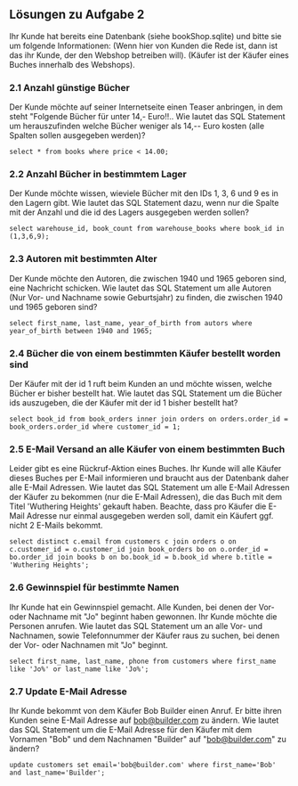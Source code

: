## Lösungen zu Aufgabe 2

Ihr Kunde hat bereits eine Datenbank (siehe bookShop.sqlite) und bitte sie um folgende Informationen:
(Wenn hier von Kunden die Rede ist, dann ist das ihr Kunde, der den Webshop betreiben will).
(Käufer ist der Käufer eines Buches innerhalb des Webshops).

### 2.1 Anzahl günstige Bücher
Der Kunde möchte auf seiner Internetseite einen Teaser anbringen, in dem steht "Folgende Bücher für unter 14,- Euro!!..
Wie lautet das SQL Statement um herauszufinden welche Bücher weniger als 14,-- Euro kosten (alle Spalten sollen ausgegeben werden)?

`select * from books where price < 14.00;`


### 2.2 Anzahl Bücher in bestimmtem Lager
Der Kunde möchte wissen, wieviele Bücher mit den IDs 1, 3, 6 und 9 es in den Lagern gibt.
Wie lautet das SQL Statement dazu, wenn nur die Spalte mit der Anzahl und die id des Lagers ausgegeben werden sollen?

`select warehouse_id, book_count from warehouse_books where book_id in (1,3,6,9);`

### 2.3 Autoren mit bestimmten Alter
Der Kunde möchte den Autoren, die zwischen 1940 und 1965 geboren sind, eine Nachricht schicken.
Wie lautet das SQL Statement um alle Autoren (Nur Vor- und Nachname sowie Geburtsjahr) zu finden, die zwischen 1940 und 1965 geboren sind?

`select first_name, last_name, year_of_birth from autors where year_of_birth between 1940 and 1965;`

### 2.4 Bücher die von einem bestimmten Käufer bestellt worden sind
Der Käufer mit der id 1 ruft beim Kunden an und möchte wissen, welche Bücher er bisher bestellt hat.
Wie lautet das SQL Statement um die Bücher ids auszugeben, die der Käufer mit der id 1 bisher bestellt hat?

`select book_id from book_orders inner join orders on orders.order_id = book_orders.order_id where customer_id = 1;`

### 2.5 E-Mail Versand an alle Käufer von einem bestimmten Buch
Leider gibt es eine Rückruf-Aktion eines Buches. Ihr Kunde will alle Käufer dieses Buches per E-Mail informieren und braucht aus der Datenbank daher alle E-Mail Adressen.
Wie lautet das SQL Statement um alle E-Mail Adressen der Käufer zu bekommen (nur die E-Mail Adressen), die das Buch mit dem Titel 'Wuthering Heights' gekauft haben.
Beachte, dass pro Käufer die E-Mail Adresse nur einmal ausgegeben werden soll, damit ein Käufert ggf. nicht 2 E-Mails bekommt.

`select distinct c.email from customers c join orders o on c.customer_id = o.customer_id join book_orders bo on o.order_id = bo.order_id join books b on bo.book_id = b.book_id where b.title = 'Wuthering Heights';`

### 2.6 Gewinnspiel für bestimmte Namen
Ihr Kunde hat ein Gewinnspiel gemacht. Alle Kunden, bei denen der Vor- oder Nachname mit "Jo" beginnt haben gewonnen. Ihr Kunde möchte die Personen anrufen.
Wie lautet das SQL Statement um an alle Vor- und Nachnamen, sowie Telefonnummer der Käufer raus zu suchen, bei denen der Vor- oder Nachnamen mit "Jo" beginnt.

`select first_name, last_name, phone from customers where first_name like 'Jo%' or last_name like 'Jo%';`

### 2.7 Update E-Mail Adresse
Ihr Kunde bekommt von dem Käufer Bob Builder einen Anruf. Er bitte ihren Kunden seine E-Mail Adresse auf bob@builder.com zu ändern.
Wie lautet das SQL Statement um die E-Mail Adresse für den Käufer mit dem Vornamen "Bob" und dem Nachnamen "Builder" auf "bob@builder.com" zu ändern?

`update customers set email='bob@builder.com' where first_name='Bob' and last_name='Builder';`